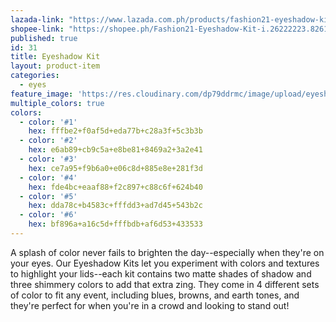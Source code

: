 ```yaml
---
lazada-link: "https://www.lazada.com.ph/products/fashion21-eyeshadow-kit-i254099499-s349006941.html?spm=a2o4l.seller.list.68.5de16cc912FoIi&mp=1"
shopee-link: "https://shopee.ph/Fashion21-Eyeshadow-Kit-i.26222223.826165475"
published: true
id: 31
title: Eyeshadow Kit
layout: product-item
categories:
  - eyes
feature_image: 'https://res.cloudinary.com/dp79ddrmc/image/upload/eyeshadowKit_hceiif.jpg'
multiple_colors: true
colors:
  - color: '#1'
    hex: fffbe2+f0af5d+eda77b+c28a3f+5c3b3b
  - color: '#2'
    hex: e6ab89+cb9c5a+e8be81+8469a2+3a2e41
  - color: '#3'
    hex: ce7a95+f9b6a0+e06c8d+885e8e+281f3d
  - color: '#4'
    hex: fde4bc+eaaf88+f2c897+c88c6f+624b40
  - color: '#5'
    hex: dda78c+b4583c+fffdd3+ad7d45+543b2c
  - color: '#6'
    hex: bf896a+a16c5d+fffbdb+af6d53+433533
---
```

A splash of color never fails to brighten the day--especially when they're on your eyes. Our Eyeshadow Kits let you experiment with colors and textures to highlight your lids--each kit contains two matte shades of shadow and three shimmery colors to add that extra zing. They come in 4 different sets of color to fit any event, including blues, browns, and earth tones, and they're perfect for when you're in a crowd and looking to stand out!
